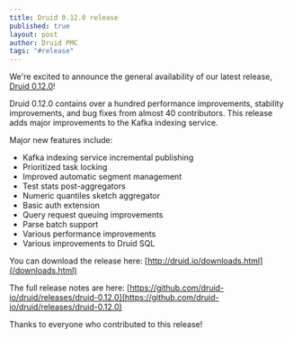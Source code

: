 ```yaml
---
title: Druid 0.12.0 release
published: true
layout: post
author: Druid PMC
tags: "#release"
---
```


We're excited to announce the general availability of our latest release, [Druid 0.12.0](/downloads.html)!

Druid 0.12.0 contains over a hundred performance improvements, stability improvements, and bug fixes from almost 40 contributors. This release adds major improvements to the Kafka indexing service.

Major new features include:

- Kafka indexing service incremental publishing
- Prioritized task locking
- Improved automatic segment management
- Test stats post-aggregators
- Numeric quantiles sketch aggregator
- Basic auth extension
- Query request queuing improvements
- Parse batch support
- Various performance improvements
- Various improvements to Druid SQL

You can download the release here: [http://druid.io/downloads.html](/downloads.html)

The full release notes are here:
[https://github.com/druid-io/druid/releases/druid-0.12.0](https://github.com/druid-io/druid/releases/druid-0.12.0)

Thanks to everyone who contributed to this release!
